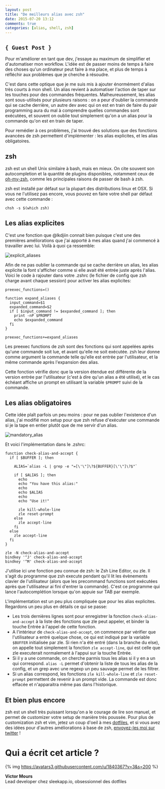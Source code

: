 ```yaml
---
layout: post
title: "De meilleurs alias avec zsh"
date: 2015-07-20 13:12
comments: true
categories: [alias, shell, zsh]
---
```


## `{ Guest Post }`

Pour m'améliorer en tant que dev, j'essaye au maximum de simplifier et d'automatiser mon workflow. L'idée est de passer moins de temps à faire des choses qu'un ordinateur peut faire à ma place, et plus de temps à réfléchir aux problèmes que je cherche à résoudre.

C'est dans cette optique que je me suis mis à ajouter énormément d'alias très courts à mon shell. Un alias revient à automatiser l'action de taper sur les touches pour des commandes fréquentes. Malheureusement, les alias sont sous-utilisés pour plusieurs raisons : on a peur d'oublier la commande qui se cache derrière, un autre dev avec qui on est en train de faire du pair programming aura du mal à comprendre quelles commandes sont exécutées, et souvent on oublie tout simplement qu'on a un alias pour la commande qu'on est en train de taper.

Pour remédier à ces problèmes, j'ai trouvé des solutions que des fonctions avancées de zsh permettent d'implémenter : les alias explicites, et les alias obligatoires.

<!-- more -->

## zsh

zsh est un shell Unix similaire à bash, mais en mieux. On cite souvent son autocompletion et la quantité de plugins disponibles, notamment ceux de [oh-my-zsh](https://github.com/robbyrussell/oh-my-zsh), comme les principales raisons de passer de bash à zsh.

zsh est installé par défaut sur la plupart des distributions linux et OSX. Si vous ne l'utilisez pas encore, vous pouvez en faire votre shell par défaut avec cette commande :

```
chsh -s $(which zsh)
```

## Les alias explicites


C'est une fonction que @lkdjiin connait bien puisque c'est une des premières améliorations que j'ai apporté à mes alias quand j'ai commencé à travailler avec lui.
Voilà à quoi ça ressemble:

![explicit_aliases](https://cloud.githubusercontent.com/assets/1840367/8545448/16b25cfc-24af-11e5-85ab-69f77424b532.gif)

Afin de ne pas oublier la commande qui se cache derrière un alias, les alias explicite la font s'afficher comme si elle avait été entrée juste après l'alias.
Voici le code à rajouter dans votre .zshrc (le fichier de config que zsh charge avant chaque session) pour activer les alias explicites:

```
preexec_functions=()

function expand_aliases {
  input_command=$1
  expanded_command=$2
  if [ $input_command != $expanded_command ]; then
    print -nP $PROMPT
    echo $expanded_command
  fi
}

preexec_functions+=expand_aliases
```

Les preexec functions de zsh sont des fonctions qui sont appelées après qu'une commande soit lue, et avant qu'elle ne soit exécutée. zsh leur donne comme argument la commande telle qu'elle est entrée par l'utilisateur, et la même commande après l'expansion des alias.

Cette fonction vérifie donc que la version étendue est différente de la version entrée par l'utilisateur (c'est à dire qu'un alias a été utilisé), et le cas échéant affiche un prompt en utilisant la variable `$PROMPT` suivi de la commande.

## Les alias obligatoires

Cette idée plaît parfois un peu moins : pour ne pas oublier l'existence d'un alias, j'ai modifié mon setup pour que zsh refuse d'exécuter une commande si je la tape en entier plutôt que de me servir d'un alias.

![mandatory_alias](https://cloud.githubusercontent.com/assets/1840367/7302861/9e437a96-e9ec-11e4-9978-9f33f21bd7d9.gif)

Et voici l'implémentation dans le .zshrc:

```
function check-alias-and-accept {
  if [ $BUFFER ]; then

    ALIAS=`alias -L | grep -e "=[\'\"]\?${BUFFER}[\'\"]\?$"`

    if [ $ALIAS ]; then
      echo
      echo "You have this alias:"
      echo
      echo $ALIAS
      echo
      echo "Use it!"

      zle kill-whole-line
      zle reset-prompt
    else
      zle accept-line
    fi
  else
    zle accept-line
  fi
}

zle -N check-alias-and-accept
bindkey '^J' check-alias-and-accept
bindkey '^M' check-alias-and-accept
```

J'utilise ici une fonction peu connue de zsh: le Zsh Line Editor, ou zle. Il s'agit du programme que zsh execute pendant qu'il lit les évènements clavier de l'utilisateur (alors que les precommand functions sont exécutées après que l'utilisateur ai fini d'entrer la commande). C'est ce programme qui lance l'autocomplétion lorsque qu'on appuie sur TAB par exemple.

L'implémentation est un peu plus compliquée que pour les alias explicites. Regardons un peu plus en détails ce qui se passe:

- Les trois dernières lignes sont pour enregistrer la fonction `check-alias-and-accept` à la liste des fonctions que zle peut appeler, et binder la touche Entrée à l'appel de cette fonction.
- A l'intérieur de `check-alias-and-accept`, on commence par vérifier que l'utilisateur a entré quelque chose, ce qui est indiqué par la variable `$BUFFER` initialisée par zle. Si rien n'a été entré (dans la branche du else), on appelle tout simplement la fonction `zle accept-line`, qui est celle que zle executerait normalement à l'appui sur la touche Entrée.
- Si il y a une commande, on cherche parmis tous les alias si il y en a un qui correspond. `alias -L` permet d'obtenir la liste de tous les alias de la config, et un grep avec une regexp un peu sauvage permet de les filtrer.
- Si un alias correspond, les fonctions `zle kill-whole-line` et `zle reset-prompt` permettent de revenir à un prompt vide. La commande est donc effacée et n'apparaitra même pas dans l'historique.


## Et bien plus encore

zsh est un shell très puissant lorsqu'on a le courage de lire son manuel, et permet de customizer votre setup de manière très poussée. Pour plus de customization zsh et vim, jetez un coup d'oeil à mes [dotfiles](https://github.com/victormours/dotfiles), et si vous avez des idées pour d'autres améliorations à base de zsh, [envoyez-les moi sur twitter](http://twitter.com/victormours) !

# Qui a écrit cet article ?

{% img https://avatars3.githubusercontent.com/u/1840367?v=3&s=200 %}

**Victor Mours**  
Lead developer chez sleekapp.io, obsessionnel des dotfiles
